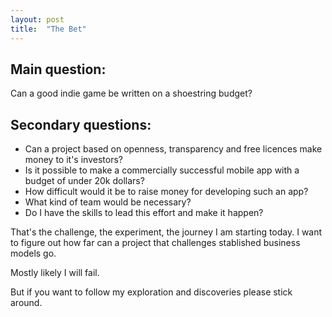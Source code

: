 ```yaml
---
layout: post
title:  "The Bet"
---
```


Main question:
-------------

Can a good indie game be written on a shoestring budget?

Secondary questions:
-------------------

- Can a project based on openness, transparency and free licences make money to it's investors?
- Is it possible to make a commercially successful mobile app with a budget of under 20k dollars?
- How difficult would it be to raise money for developing such an app?
- What kind of team would be necessary?
- Do I have the skills to lead this effort and make it happen?

That's the challenge, the experiment, the journey I am starting today.
I want to figure out how far can a project that challenges stablished business models go.

Mostly likely I will fail.

But if you want to follow my exploration and discoveries please stick around.

